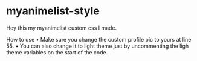 # myanimelist-style

Hey this my myanimelist custom css I made.

How to use
• Make sure you change the custom profile pic to yours at line 55.
• You can also change it to light theme just by uncommenting the ligh theme variables on the start of the code.
